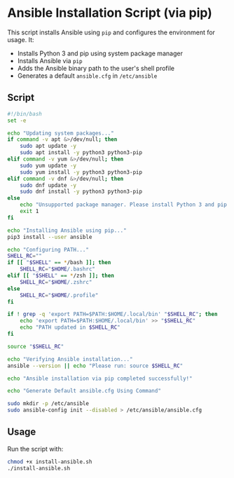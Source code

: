 # Ansible Installation Script (via pip)

This script installs Ansible using `pip` and configures the environment for usage. It:
- Installs Python 3 and pip using system package manager
- Installs Ansible via `pip`
- Adds the Ansible binary path to the user's shell profile
- Generates a default `ansible.cfg` in `/etc/ansible`

## Script

```bash
#!/bin/bash
set -e

echo "Updating system packages..."
if command -v apt &>/dev/null; then
    sudo apt update -y
    sudo apt install -y python3 python3-pip
elif command -v yum &>/dev/null; then
    sudo yum update -y
    sudo yum install -y python3 python3-pip
elif command -v dnf &>/dev/null; then
    sudo dnf update -y
    sudo dnf install -y python3 python3-pip
else
    echo "Unsupported package manager. Please install Python 3 and pip manually."
    exit 1
fi

echo "Installing Ansible using pip..."
pip3 install --user ansible

echo "Configuring PATH..."
SHELL_RC=""
if [[ "$SHELL" == */bash ]]; then
    SHELL_RC="$HOME/.bashrc"
elif [[ "$SHELL" == */zsh ]]; then
    SHELL_RC="$HOME/.zshrc"
else
    SHELL_RC="$HOME/.profile"
fi

if ! grep -q 'export PATH=$PATH:$HOME/.local/bin' "$SHELL_RC"; then
    echo 'export PATH=$PATH:$HOME/.local/bin' >> "$SHELL_RC"
    echo "PATH updated in $SHELL_RC"
fi

source "$SHELL_RC"

echo "Verifying Ansible installation..."
ansible --version || echo "Please run: source $SHELL_RC"

echo "Ansible installation via pip completed successfully!"

echo "Generate Default ansible.cfg Using Command"

sudo mkdir -p /etc/ansible
sudo ansible-config init --disabled > /etc/ansible/ansible.cfg
```

## Usage

Run the script with:

```bash
chmod +x install-ansible.sh
./install-ansible.sh
```
